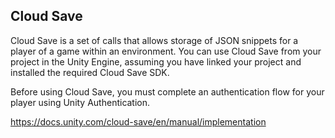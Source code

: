 ## Cloud Save
Cloud Save is a set of calls that allows storage of JSON snippets for a player of a game within an environment. You can use Cloud Save from your project in the Unity Engine, assuming you have linked your project and installed the required Cloud Save SDK.

Before using Cloud Save, you must complete an authentication flow for your player using Unity Authentication.

https://docs.unity.com/cloud-save/en/manual/implementation
